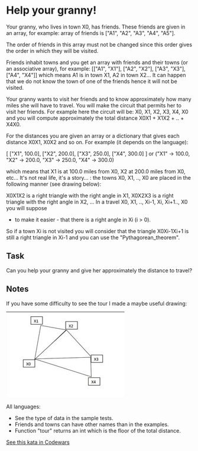 # Help your granny!

Your granny, who lives in town X0, has friends.
These friends are given in an array, for example:
array of friends is ["A1", "A2", "A3", "A4", "A5"].

The order of friends in this array must not be changed
since this order gives the order in which they will be visited.

Friends inhabit towns and you get an array with friends
and their towns (or an associative array), for example:
[["A1", "X1"], ["A2", "X2"], ["A3", "X3"], ["A4", "X4"]]
which means A1 is in town X1, A2 in town X2... 
It can happen that we do not know the town of one of the friends
hence it will not be visited.

Your granny wants to visit her friends and to know approximately
how many miles she will have to travel. You will make the circuit
that permits her to visit her friends.
For example here the circuit will be:
X0, X1, X2, X3, X4, X0 and you will compute approximately
the total distance X0X1 + X1X2 + .. + X4X0.

For the distances you are given an array or a dictionary
that gives each distance X0X1, X0X2 and so on.
For example (it depends on the language):

[ ["X1", 100.0], ["X2", 200.0], ["X3", 250.0], ["X4", 300.0] ]
or
("X1" -> 100.0, "X2" -> 200.0, "X3" -> 250.0, "X4" -> 300.0)

which means that X1 is at 100.0 miles from X0,
X2 at 200.0 miles from X0, etc... 
It's not real life, it's a story... : 
the towns X0, X1, .., X0 are placed in the following manner (see drawing below):

X0X1X2 is a right triangle with the right angle in X1,
X0X2X3 is a right triangle with the right angle in X2, ... 
In a travel X0, X1, .., Xi-1, Xi, Xi+1.., X0 you will suppose
- to make it easier - that there is a right angle in Xi (i > 0).

So if a town Xi is not visited you will consider that the triangle X0Xi-1Xi+1
is still a right triangle in Xi-1 and you can use the "Pythagorean_theorem".

## Task

Can you help your granny and give her approximately the distance to travel?

## Notes

If you have some difficulty to see the tour I made a maybe useful drawing:

![img.png](img.png)

All languages:
- See the type of data in the sample tests.
- Friends and towns can have other names than in the examples.
- Function "tour" returns an int which is the floor of the total distance.

[See this kata in Codewars](https://www.codewars.com/kata/5536a85b6ed4ee5a78000035)